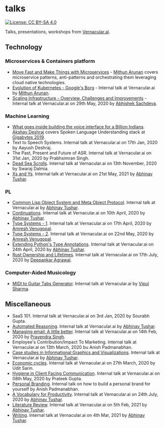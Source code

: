 # talks

[![License: CC BY-SA 4.0](https://img.shields.io/badge/License-CC%20BY--SA%204.0-lightgrey.svg)](https://creativecommons.org/licenses/by-sa/4.0/)

Talks, presentations, workshops from [Vernacular.ai](http://vernacular.ai/).

## Technology

### Microservices & Containers platform

+ [Move Fast and Make Things with Microservices](move-fast-and-make-things-with-microservices/README.md) - [Mithun Arunan](https://twitter.com/MithunArunan) covers microservice patterns, anti-patterns and orchestrating them leveraging cloud native technologies.
+ [Evolution of Kubernetes - Google's Borg](evolution-of-kubernetes-googles-borg/README.md) - Internal talk at Vernacular.ai by [Mithun Arunan](https://twitter.com/MithunArunan).
+ [Scaling Infrastructure - Overview, Challenges and Improvements](https://docs.google.com/presentation/d/14YQ1uYh8974hMUc045caSxZXUtQKvAWsb3OrEPDyYJ0) - Internal talk at Vernacular.ai on 29th May, 2020 by [Abhishek Sachdeva](https://github.com/abhisheksachdeva/).

### Machine Learning

+ [What goes inside building the voice interface for a Billion Indians](slu-gigabytes/README.md). [Akshay Deshraj](https://github.com/axay/) covers Spoken Language Understanding stack at [Gigabytes 2019](https://gigabytes.co.in).
+ Text to Speech Systems. Internal talk at Vernacular.ai on 17th Jan, 2020 by Aayush Deshraj.
+ The Past, Present and Future of ASR. Internal talk at Vernacular.ai on 31st Jan, 2020 by Prabhsimran Singh.
+ [Dead Sea Scrolls](./dead-sea-scrolls). Internal talk at Vernacular.ai on 13th November, 2020 by Swaraj Dalmia.
+ [Xs and Ys](./xs-and-ys). Internal talk at Vernacular.ai on 21st May, 2021 by [Abhinav Tushar](https://lepisma.xyz).

### PL

+ [Common Lisp Object System and Meta Object Protocol](./clos-mop). Internal talk at Vernacular.ai by [Abhinav Tushar](https://lepisma.xyz).
+ [Continuations](./continuations). Internal talk at Vernacular.ai on 10th April, 2020 by [Abhinav Tushar](https://lepisma.xyz).
+ [Type Systems - 1](https://docs.google.com/presentation/d/1IhJ51zk-qeOIpnJdD3AiWD5n18kKkuK4dvShoW2t6uc). Internal talk at Vernacular.ai on 17th April, 2020 by [Amresh Venugopal](https://github.com/ltbringer).
+ [Type Systems - 2](https://docs.google.com/presentation/d/1IhJ51zk-qeOIpnJdD3AiWD5n18kKkuK4dvShoW2t6uc/edit#slide=id.g839489554e_0_29). Internal talk at Vernacular.ai on 22nd May, 2020 by [Amresh Venugopal](https://github.com/ltbringer).
+ [Extending Python's Type Annotations](./type-annotations). Internal talk at Vernacular.ai on 24th April, 2020 by [Abhinav Tushar](https://lepisma.xyz).
+ [Rust Ownership and Lifetimes](./rust-ownership-and-lifetimes). Internal talk at Vernacular.ai on 17th July, 2020 by [Deepankar Agrawal](deep110.github.io).

### Computer-Aided Musicology

+ [MIDI to Guitar Tabs Generator](midi-to-guitar-tabs/README.md). Internal talk at Vernacular.ai by [Vipul Sharma](https://github.com/vipul-sharma20/).

## Miscellaneous
+ SaaS 101. Internal talk at Vernacular.ai on 3rd Jan, 2020 by Sourabh Gupta.
+ [Automated Reasoning](automated-reasoning/README.org). Internal talk at Vernacular.ai by [Abhinav Tushar](https://lepisma.xyz).
+ [Managing email: A little better](https://docs.google.com/presentation/d/1u2HP4UOli2z_9bPnKo5sitWgjFDhuE6ow0bi99k-ru4/edit?usp=sharing). Internal talk at Vernacular.ai on 14th Feb, 2020 by [Pravendra Singh](https://twitter.com/hackpravj).
+ Employee's Contribution/Impact To Marketing. Internal talk at Vernacular.ai on 13th March, 2020 bu Anish Padmanabhan.
+ [Case studies in Informational Graphics and Visualizations](information-graphics/README.org). Internal talk at Vernacular.ai by [Abhinav Tushar](https://lepisma.xyz).
+ [Economic cycles](https://docs.google.com/presentation/d/130QWVonkw5HzH0e2SLTec3U45riApY8cb-nac9TumP8/edit#slide=id.p). Internal talk at Vernacular.ai on 27th March, 2020 by Udit Sarin.
+ [Hygiene in Client Facing Communication](./hygiene-in-client-facing-communication/). Internal talk at Vernacular.ai on 08th May, 2020 by Prateek Gupta.
+ [Personal Branding](./personal-branding/). Internal talk on how to build a personal brand for yourself by Anish Padmanabhan.
+ [A Vocabulary for Productivity](./vocab-productivity). Internal talk at Vernacular.ai on 24th July, 2020 by [Abhinav Tushar](https://lepisma.xyz).
+ [Literature Review](./literature-review). Internal talk at Vernacular.ai on 5th Feb, 2021 by [Abhinav Tushar](https://lepisma.xyz).
+ [Writing](./writing-researches). Internal talk at Vernacular.ai on 4th Mar, 2021 by [Abhinav Tushar](https://lepisma.xyz).
